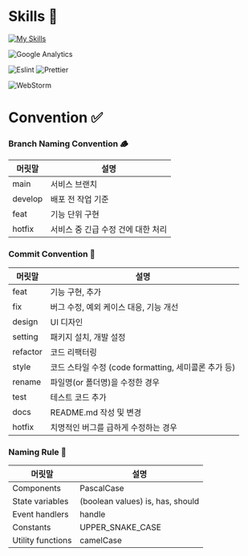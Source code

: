 # Skills 🔨

[![My Skills](https://skillicons.dev/icons?i=ts,react,vite,styledcomponents,figma)](https://skillicons.dev)

![Google Analytics](https://img.shields.io/static/v1?style=for-the-badge&message=Google+Analytics&color=E37400&logo=Google+Analytics&logoColor=FFFFFF&label=)

![Eslint](https://img.shields.io/badge/eslint-3A33D1?style=for-the-badge&logo=eslint&logoColor=white)
![Prettier](https://img.shields.io/badge/prettier-1A2C34?style=for-the-badge&logo=prettier&logoColor=F7BA3E)

![WebStorm](https://img.shields.io/badge/WebStorm-000000?style=for-the-badge&logo=WebStorm&logoColor=white)

# Convention ✅

### Branch Naming Convention 🪵

| 머릿말  | 설명                               |
| ------- | ---------------------------------- |
| main    | 서비스 브랜치                      |
| develop | 배포 전 작업 기준                  |
| feat    | 기능 단위 구현                     |
| hotfix  | 서비스 중 긴급 수정 건에 대한 처리 |

### Commit Convention 🚥

| 머릿말   | 설명                                                 |
| -------- | ---------------------------------------------------- |
| feat     | 기능 구현, 추가                                      |
| fix      | 버그 수정, 예외 케이스 대응, 기능 개선               |
| design   | UI 디자인                                            |
| setting  | 패키지 설치, 개발 설정                               |
| refactor | 코드 리팩터링                                        |
| style    | 코드 스타일 수정 (code formatting, 세미콜론 추가 등) |
| rename   | 파일명(or 폴더명)을 수정한 경우                      |
| test     | 테스트 코드 추가                                     |
| docs     | README.md 작성 및 변경                               |
| hotfix   | 치명적인 버그를 급하게 수정하는 경우                 |

### Naming Rule 📄

| 머릿말            | 설명                             |
| ----------------- | -------------------------------- |
| Components        | PascalCase                       |
| State variables   | (boolean values) is, has, should |
| Event handlers    | handle                           |
| Constants         | UPPER_SNAKE_CASE                 |
| Utility functions | camelCase                        |
